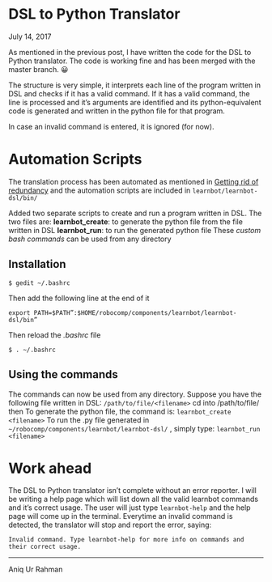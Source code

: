 # DSL to Python Translator

July 14, 2017


As mentioned in the previous post, I have written the code for the DSL to Python translator. The code is working fine and has been merged with the master branch. 😀

The structure is very simple, it interprets each line of the program written in DSL and checks if it has a valid command. If it has a valid command, the line is processed and it’s arguments are identified and its python-equivalent code is generated and written in the python file for that program.

In case an invalid command is entered, it is ignored (for now).

# Automation Scripts

The translation process has been automated as mentioned in [Getting rid of redundancy](https://wordpress.com/post/uniquevolution.wordpress.com/272) and the automation scripts are included in `learnbot/learnbot-dsl/bin/`

Added two separate scripts to create and run a program written in DSL.
The two files are:
**learnbot_create**: to generate the python file from the file written in DSL
**learnbot_run**: to run the generated python file
These *custom bash commands* can be used from any directory
## Installation

    $ gedit ~/.bashrc

Then add the following line at the end of it

    export PATH=$PATH”:$HOME/robocomp/components/learnbot/learnbot-dsl/bin”

Then reload the *.bashrc* file

    $ . ~/.bashrc

## Using the commands

The commands can now be used from any directory.
Suppose you have the following file written in DSL: `/path/to/file/<filename>`
cd into /path/to/file/ then
To generate the python file, the command is: `learnbot_create <filename>`
To run the <filename>.py file generated in `~/robocomp/components/learnbot/learnbot-dsl/` , simply type: `learnbot_run <filename>`

# Work ahead

The DSL to Python translator isn’t complete without an error reporter. I will be writing a help page which will list down all the valid learnbot commands and it’s correct usage. The user will just type `learnbot-help` and the help page will come up in the terminal.
Everytime an invalid command is detected, the translator will stop and report the error, saying:

    Invalid command. Type learnbot-help for more info on commands and their correct usage.

* * *
Aniq Ur Rahman